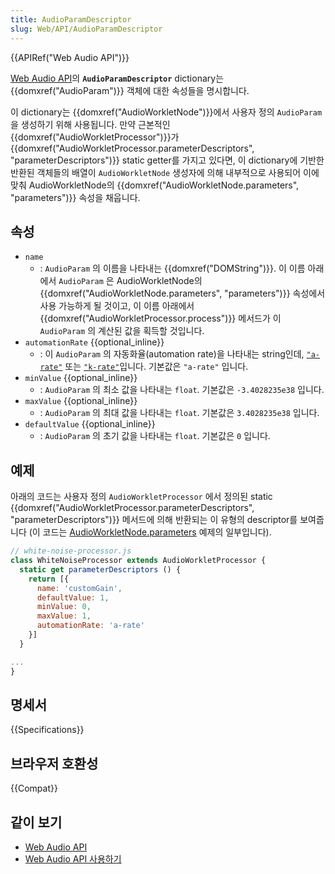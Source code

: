 ```yaml
---
title: AudioParamDescriptor
slug: Web/API/AudioParamDescriptor
---
```

{{APIRef("Web Audio API")}}

[Web Audio API](/ko/docs/Web/API/Web_Audio_API)의 **`AudioParamDescriptor`** dictionary는 {{domxref("AudioParam")}} 객체에 대한 속성들을 명시합니다.

이 dictionary는 {{domxref("AudioWorkletNode")}}에서 사용자 정의 `AudioParam` 을 생성하기 위해 사용됩니다. 만약 근본적인 {{domxref("AudioWorkletProcessor")}}가 {{domxref("AudioWorkletProcessor.parameterDescriptors", "parameterDescriptors")}} static getter를 가지고 있다면, 이 dictionary에 기반한 반환된 객체들의 배열이 `AudioWorkletNode` 생성자에 의해 내부적으로 사용되어 이에 맞춰 AudioWorkletNode의 {{domxref("AudioWorkletNode.parameters", "parameters")}} 속성을 채웁니다.

## 속성

- `name`
  - : `AudioParam` 의 이름을 나타내는 {{domxref("DOMString")}}. 이 이름 아래에서 `AudioParam` 은 AudioWorkletNode의 {{domxref("AudioWorkletNode.parameters", "parameters")}} 속성에서 사용 가능하게 될 것이고, 이 이름 아래에서 {{domxref("AudioWorkletProcessor.process")}} 메서드가 이 `AudioParam` 의 계산된 값을 획득할 것입니다.
- `automationRate` {{optional_inline}}
  - : 이 `AudioParam` 의 자동화율(automation rate)을 나타내는 string인데, [`"a-rate"`](/ko/docs/Web/API/AudioParam#a-rate) 또는 [`"k-rate"`](/ko/docs/Web/API/AudioParam#k-rate)입니다. 기본값은 `"a-rate"` 입니다.
- `minValue` {{optional_inline}}
  - : `AudioParam` 의 최소 값을 나타내는 `float`. 기본값은 `-3.4028235e38` 입니다.
- `maxValue` {{optional_inline}}
  - : `AudioParam` 의 최대 값을 나타내는 `float`. 기본값은 `3.4028235e38` 입니다.
- `defaultValue` {{optional_inline}}
  - : `AudioParam` 의 초기 값을 나타내는 `float`. 기본값은 `0` 입니다.

## 예제

아래의 코드는 사용자 정의 `AudioWorkletProcessor` 에서 정의된 static {{domxref("AudioWorkletProcessor.parameterDescriptors", "parameterDescriptors")}} 메서드에 의해 반환되는 이 유형의 descriptor를 보여줍니다 (이 코드는 [AudioWorkletNode.parameters](/ko/docs/Web/API/AudioWorkletNode/parameters#examples) 예제의 일부입니다).

```js
// white-noise-processor.js
class WhiteNoiseProcessor extends AudioWorkletProcessor {
  static get parameterDescriptors () {
    return [{
      name: 'customGain',
      defaultValue: 1,
      minValue: 0,
      maxValue: 1,
      automationRate: 'a-rate'
    }]
  }

...
}
```

## 명세서

{{Specifications}}

## 브라우저 호환성

{{Compat}}

## 같이 보기

- [Web Audio API](/ko/docs/Web/API/Web_Audio_API)
- [Web Audio API 사용하기](/ko/docs/Web/API/Web_Audio_API/Using_Web_Audio_API)
